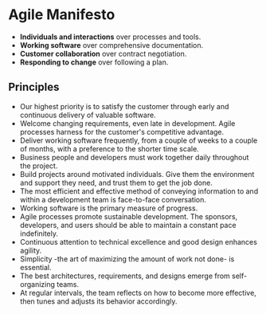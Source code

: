 # Agile Manifesto

- **Individuals and interactions** over processes and tools.
- **Working software** over comprehensive documentation.
- **Customer collaboration** over contract negotiation.
- **Responding to change** over following a plan.

## Principles

- Our highest priority is to satisfy the customer through early and continuous delivery of valuable software.
- Welcome changing requirements, even late in development. Agile processes harness for the customer's competitive advantage.
- Deliver working software frequently, from a couple of weeks to a couple of months, with a preference to the shorter time scale.
- Business people and developers must work together daily throughout the project.
- Build projects around motivated individuals. Give them the environment and support they need, and trust them to get the job done.
- The most efficient and effective method of conveying information to and within a development team is face-to-face conversation.
- Working software is the primary measure of progress.
- Agile processes promote sustainable development. The sponsors, developers, and users should be able to maintain a constant pace indefinitely.
- Continuous attention to technical excellence and good design enhances agility.
- Simplicity -the art of maximizing the amount of work not done- is essential.
- The best architectures, requirements, and designs emerge from self-organizing teams.
- At regular intervals, the team reflects on how to become more effective, then tunes and adjusts its behavior accordingly.

<!-- http://agilemanifesto.org/ -->
